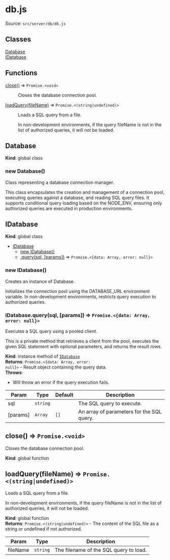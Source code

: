 # db.js

Source: `src/server/db/db.js`

## Classes

<dl>
<dt><a href="#Database">Database</a></dt>
<dd></dd>
<dt><a href="#IDatabase">IDatabase</a></dt>
<dd></dd>
</dl>

## Functions

<dl>
<dt><a href="#close">close()</a> ⇒ <code>Promise.&lt;void&gt;</code></dt>
<dd><p>Closes the database connection pool.</p>
</dd>
<dt><a href="#loadQuery">loadQuery(fileName)</a> ⇒ <code>Promise.&lt;(string|undefined)&gt;</code></dt>
<dd><p>Loads a SQL query from a file.</p>
<p>In non-development environments, if the query fileName is not in the list of
authorized queries, it will not be loaded.</p>
</dd>
</dl>

<a name="Database"></a>

## Database
**Kind**: global class  
<a name="new_Database_new"></a>

### new Database()
Class representing a database connection manager.

This class encapsulates the creation and management of a connection pool,
executing queries against a database, and reading SQL query files.
It supports conditional query loading based on the NODE_ENV, ensuring only
authorized queries are executed in production environments.

<a name="IDatabase"></a>

## IDatabase
**Kind**: global class  

* [IDatabase](#IDatabase)
    * [new IDatabase()](#new_IDatabase_new)
    * [.query(sql, [params])](#IDatabase+query) ⇒ <code>Promise.&lt;{data: Array, error: null}&gt;</code>

<a name="new_IDatabase_new"></a>

### new IDatabase()
Creates an instance of Database.

Initializes the connection pool using the DATABASE_URL environment variable.
In non-development environments, restricts query execution to authorized queries.

<a name="IDatabase+query"></a>

### iDatabase.query(sql, [params]) ⇒ <code>Promise.&lt;{data: Array, error: null}&gt;</code>
Executes a SQL query using a pooled client.

This is a private method that retrieves a client from the pool,
executes the given SQL statement with optional parameters,
and returns the result rows.

**Kind**: instance method of [<code>IDatabase</code>](#IDatabase)  
**Returns**: <code>Promise.&lt;{data: Array, error: null}&gt;</code> - Result object containing the query data.  
**Throws**:

- Will throw an error if the query execution fails.


| Param | Type | Default | Description |
| --- | --- | --- | --- |
| sql | <code>string</code> |  | The SQL query to execute. |
| [params] | <code>Array</code> | <code>[]</code> | An array of parameters for the SQL query. |

<a name="close"></a>

## close() ⇒ <code>Promise.&lt;void&gt;</code>
Closes the database connection pool.

**Kind**: global function  
<a name="loadQuery"></a>

## loadQuery(fileName) ⇒ <code>Promise.&lt;(string\|undefined)&gt;</code>
Loads a SQL query from a file.

In non-development environments, if the query fileName is not in the list of
authorized queries, it will not be loaded.

**Kind**: global function  
**Returns**: <code>Promise.&lt;(string\|undefined)&gt;</code> - The content of the SQL file as a string or undefined if not authorized.  

| Param | Type | Description |
| --- | --- | --- |
| fileName | <code>string</code> | The filename of the SQL query to load. |

